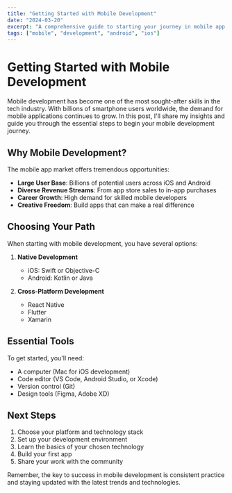```yaml
---
title: "Getting Started with Mobile Development"
date: "2024-03-20"
excerpt: "A comprehensive guide to starting your journey in mobile app development"
tags: ["mobile", "development", "android", "ios"]
---
```


# Getting Started with Mobile Development

Mobile development has become one of the most sought-after skills in the tech industry. With billions of smartphone users worldwide, the demand for mobile applications continues to grow. In this post, I'll share my insights and guide you through the essential steps to begin your mobile development journey.

## Why Mobile Development?

The mobile app market offers tremendous opportunities:

- **Large User Base**: Billions of potential users across iOS and Android
- **Diverse Revenue Streams**: From app store sales to in-app purchases
- **Career Growth**: High demand for skilled mobile developers
- **Creative Freedom**: Build apps that can make a real difference

## Choosing Your Path

When starting with mobile development, you have several options:

1. **Native Development**
   - iOS: Swift or Objective-C
   - Android: Kotlin or Java

2. **Cross-Platform Development**
   - React Native
   - Flutter
   - Xamarin

## Essential Tools

To get started, you'll need:

- A computer (Mac for iOS development)
- Code editor (VS Code, Android Studio, or Xcode)
- Version control (Git)
- Design tools (Figma, Adobe XD)

## Next Steps

1. Choose your platform and technology stack
2. Set up your development environment
3. Learn the basics of your chosen technology
4. Build your first app
5. Share your work with the community

Remember, the key to success in mobile development is consistent practice and staying updated with the latest trends and technologies. 